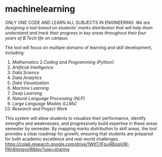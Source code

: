 # machinelearning
ONLY ONE CODE AND LEARN ALL SUBJECTS IN ENGINEERING:                                                                                                                *We are designing a tool based on students’ marks distribution that will help them understand and track their progress in key areas throughout their four years of B.Tech life on campus.*

The tool will focus on multiple domains of learning and skill development, including:

1. *Mathematics*
2.*Coding and Programming (Python)*
3. *Artificial Intelligence*
4. *Data Science*
5. *Data Analytics*
6. *Data Visualization*
7. *Machine Learning*
8. *Deep Learning*
9. *Natural Language Processing (NLP)*
10. *Large Language Models (LLMs)*
11. *Research and Project Work*

This system will allow students to visualize their performance, identify strengths and weaknesses, and progressively build expertise in these areas semester by semester. By mapping marks distribution to skill areas, the tool provides a clear roadmap for growth, ensuring that students are prepared for both academic excellence and real-world challenges.                                              https://colab.research.google.com/drive/1WltTi1FpujREpqUIR-PAh6mngvxWbIqy?usp=sharing    

